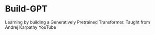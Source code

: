 # Build-GPT
Learning by building a Generatively Pretrained Transformer. Taught from Andrej Karpathy YouTube
